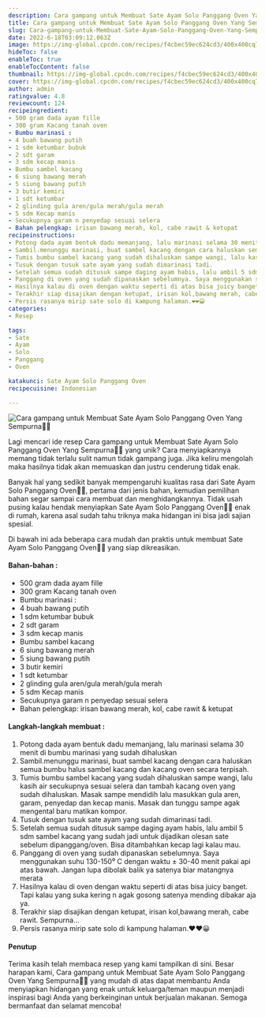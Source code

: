 ```yaml
---
description: Cara gampang untuk Membuat Sate Ayam Solo Panggang Oven Yang Sempurna"
title: Cara gampang untuk Membuat Sate Ayam Solo Panggang Oven Yang Sempurna
slug: Cara-gampang-untuk-Membuat-Sate-Ayam-Solo-Panggang-Oven-Yang-Sempurna
date: 2022-6-18T03:09:12.063Z
image: https://img-global.cpcdn.com/recipes/f4cbec59ec624cd3/400x400cq70/photo.jpg
hideToc: false
enableToc: true
enableTocContent: false
thumbnail: https://img-global.cpcdn.com/recipes/f4cbec59ec624cd3/400x400cq70/photo.jpg
cover: https://img-global.cpcdn.com/recipes/f4cbec59ec624cd3/400x400cq70/photo.jpg
author: admin
ratingvalue: 4.8
reviewcount: 124
recipeingredient:
- 500 gram dada ayam fille
- 300 gram Kacang tanah oven
- Bumbu marinasi :
- 4 buah bawang putih
- 1 sdm ketumbar bubuk
- 2 sdt garam
- 3 sdm kecap manis
- Bumbu sambel kacang
- 6 siung bawang merah
- 5 siung bawang putih
- 3 butir kemiri
- 1 sdt ketumbar
- 2 glinding gula aren/gula merah/gula merah
- 5 sdm Kecap manis
- Secukupnya garam n penyedap sesuai selera
- Bahan pelengkap: irisan bawang merah, kol, cabe rawit & ketupat
recipeinstructions:
- Potong dada ayam bentuk dadu memanjang, lalu marinasi selama 30 menit di bumbu marinasi yang sudah dihaluskan
- Sambil.menunggu marinasi, buat sambel kacang dengan cara haluskan semua bumbu halus sambel kacang dan kacang oven secara terpisah.
- Tumis bumbu sambel kacang yang sudah dihaluskan sampe wangi, lalu kasih air secukupnya sesuai selera dan tambah kacang oven yang sudah dihaluskan. Masak sampe mendidih lalu masukkan gula aren, garam, penyedap dan kecap manis. Masak dan tunggu sampe agak mengental baru matikan kompor.
- Tusuk dengan tusuk sate ayam yang sudah dimarinasi tadi.
- Setelah semua sudah ditusuk sampe daging ayam habis, lalu ambil 5 sdm sambel kacang yang sudah jadi untuk dijadikan olesan sate sebelum dipanggang/oven. Bisa ditambahkan kecap lagi kalau mau.
- Panggang di oven yang sudah dipanaskan sebelumnya. Saya menggunakan suhu 130-150⁰ C dengan waktu ± 30-40 menit pakai api atas bawah. Jangan lupa dibolak balik ya satenya biar matangnya merata
- Hasilnya kalau di oven dengan waktu seperti di atas bisa juicy banget. Tapi kalau yang suka kering n agak gosong satenya mending dibakar aja ya.
- Terakhir siap disajikan dengan ketupat, irisan kol,bawang merah, cabe rawit. Sempurna...
- Persis rasanya mirip sate solo di kampung halaman.❤️❤️😀
categories:
- Resep

tags:
- Sate
- Ayam
- Solo
- Panggang
- Oven

katakunci: Sate Ayam Solo Panggang Oven
recipecuisine: Indonesian

---
```


![Cara gampang untuk Membuat Sate Ayam Solo Panggang Oven Yang Sempurna👩‍🍳](https://img-global.cpcdn.com/recipes/f4cbec59ec624cd3/400x400cq70/photo.jpg)

Lagi mencari ide resep Cara gampang untuk Membuat Sate Ayam Solo Panggang Oven Yang Sempurna👩‍🍳 yang unik? Cara menyiapkannya memang tidak terlalu sulit namun tidak gampang juga. Jika keliru mengolah maka hasilnya tidak akan memuaskan dan justru cenderung tidak enak.

Banyak hal yang sedikit banyak mempengaruhi kualitas rasa dari Sate Ayam Solo Panggang Oven👩‍🍳, pertama dari jenis bahan, kemudian pemilihan bahan segar sampai cara membuat dan menghidangkannya. Tidak usah pusing kalau hendak menyiapkan Sate Ayam Solo Panggang Oven👩‍🍳 enak di rumah, karena asal sudah tahu triknya maka hidangan ini bisa jadi sajian spesial.

Di bawah ini ada beberapa cara mudah dan praktis untuk membuat Sate Ayam Solo Panggang Oven👩‍🍳 yang siap dikreasikan.

<!--inarticleads1-->

#### Bahan-bahan :

- 500 gram dada ayam fille
- 300 gram Kacang tanah oven
- Bumbu marinasi :
- 4 buah bawang putih
- 1 sdm ketumbar bubuk
- 2 sdt garam
- 3 sdm kecap manis
- Bumbu sambel kacang
- 6 siung bawang merah
- 5 siung bawang putih
- 3 butir kemiri
- 1 sdt ketumbar
- 2 glinding gula aren/gula merah/gula merah
- 5 sdm Kecap manis
- Secukupnya garam n penyedap sesuai selera
- Bahan pelengkap: irisan bawang merah, kol, cabe rawit & ketupat

<!--inarticleads2-->

#### Langkah-langkah membuat :

1. Potong dada ayam bentuk dadu memanjang, lalu marinasi selama 30 menit di bumbu marinasi yang sudah dihaluskan
1. Sambil.menunggu marinasi, buat sambel kacang dengan cara haluskan semua bumbu halus sambel kacang dan kacang oven secara terpisah.
1. Tumis bumbu sambel kacang yang sudah dihaluskan sampe wangi, lalu kasih air secukupnya sesuai selera dan tambah kacang oven yang sudah dihaluskan. Masak sampe mendidih lalu masukkan gula aren, garam, penyedap dan kecap manis. Masak dan tunggu sampe agak mengental baru matikan kompor.
1. Tusuk dengan tusuk sate ayam yang sudah dimarinasi tadi.
1. Setelah semua sudah ditusuk sampe daging ayam habis, lalu ambil 5 sdm sambel kacang yang sudah jadi untuk dijadikan olesan sate sebelum dipanggang/oven. Bisa ditambahkan kecap lagi kalau mau.
1. Panggang di oven yang sudah dipanaskan sebelumnya. Saya menggunakan suhu 130-150⁰ C dengan waktu ± 30-40 menit pakai api atas bawah. Jangan lupa dibolak balik ya satenya biar matangnya merata
1. Hasilnya kalau di oven dengan waktu seperti di atas bisa juicy banget. Tapi kalau yang suka kering n agak gosong satenya mending dibakar aja ya.
1. Terakhir siap disajikan dengan ketupat, irisan kol,bawang merah, cabe rawit. Sempurna...
1. Persis rasanya mirip sate solo di kampung halaman.❤️❤️😀

#### Penutup

Terima kasih telah membaca resep yang kami tampilkan di sini. Besar harapan kami, Cara gampang untuk Membuat Sate Ayam Solo Panggang Oven Yang Sempurna👩‍🍳 yang mudah di atas dapat membantu Anda menyiapkan hidangan yang enak untuk keluarga/teman maupun menjadi inspirasi bagi Anda yang berkeinginan untuk berjualan makanan. Semoga bermanfaat dan selamat mencoba!